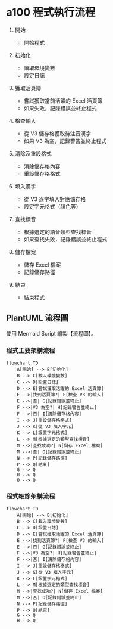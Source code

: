 # a100 程式執行流程

1. 開始

    - 開始程式

2. 初始化

    - 讀取環境變數
    - 設定日誌

3. 獲取活頁簿

   - 嘗試獲取當前活躍的 Excel 活頁簿
   - 如果失敗，記錄錯誤並終止程式

4. 檢查輸入

   - 從 V3 儲存格獲取待注音漢字
   - 如果 V3 為空，記錄警告並終止程式

5. 清除及重設格式

   - 清除儲存格內容
   - 重設儲存格格式

6. 填入漢字

   - 從 V3 逐字填入對應儲存格
   - 設定字元格式（顏色等）

7. 查找標音

   - 根據選定的語音類型查找標音
   - 如果查找失敗，記錄錯誤並終止程式

8. 儲存檔案

   - 儲存 Excel 檔案
   - 記錄儲存路徑

9. 結束

   - 結束程式


## PlantUML 流程圖

使用 Mermaid Script 繪製【流程圖】。


### 程式主要架構流程

```mermaid
flowchart TD
    A[開始] --> B[初始化]
    B --> C[載入環境變數]
    C --> D[設置日誌]
    D --> E[嘗試獲取活躍的 Excel 活頁簿]
    E -->|找到活頁簿?| F[檢查 V3 的輸入]
    E -->|否| G[記錄錯誤並終止]
    F -->|V3 為空?| H[記錄警告並終止]
    F -->|否| I[清除儲存格內容]
    I --> J[重設儲存格格式]
    J --> K[從 V3 填入字元]
    K --> L[設置字元格式]
    L --> M[根據選定的類型查找標音]
    M -->|查找成功?| N[儲存 Excel 檔案]
    M -->|否| O[記錄錯誤並終止]
    N --> P[記錄儲存路徑]
    P --> Q[結束]
    G --> Q
    H --> Q
    O --> Q
```

### 程式細節架構流程

```mermaid
flowchart TD
    A[開始] --> B[初始化]
    B --> C[載入環境變數]
    C --> D[設置日誌]
    D --> E[嘗試獲取活躍的 Excel 活頁簿]
    E -->|找到活頁簿?| F[檢查 V3 的輸入]
    E -->|否| G[記錄錯誤並終止]
    F -->|V3 為空?| H[記錄警告並終止]
    F -->|否| I[清除儲存格內容]
    I --> J[重設儲存格格式]
    J --> K[從 V3 填入字元]
    K --> L[設置字元格式]
    L --> M[根據選定的類型查找標音]
    M -->|查找成功?| N[儲存 Excel 檔案]
    M -->|否| O[記錄錯誤並終止]
    N --> P[記錄儲存路徑]
    P --> Q[結束]
    G --> Q
    H --> Q
```

